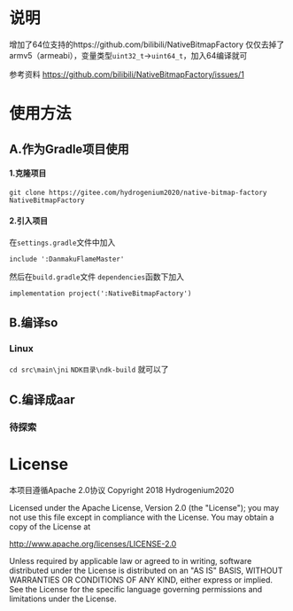# 说明
增加了64位支持的https://github.com/bilibili/NativeBitmapFactory 仅仅去掉了armv5（armeabi），变量类型`uint32_t`->`uint64_t`，加入64编译就可

参考资料 https://github.com/bilibili/NativeBitmapFactory/issues/1
# 使用方法
## A.作为Gradle项目使用

#### 1.克隆项目

`git clone https://gitee.com/hydrogenium2020/native-bitmap-factory NativeBitmapFactory`

#### 2.引入项目

在`settings.gradle`文件中加入

    include ':DanmakuFlameMaster'

然后在`build.gradle`文件
`dependencies`函数下加入
    
    implementation project(':NativeBitmapFactory')

## B.编译so
### Linux
`cd src\main\jni` 
`NDK目录\ndk-build` 就可以了

## C.编译成aar
### 待探索

# License
本项目遵循Apache 2.0协议
Copyright 2018 Hydrogenium2020

Licensed under the Apache License, Version 2.0 (the "License"); you may not use this file except in compliance with the License. You may obtain a copy of the License at

http://www.apache.org/licenses/LICENSE-2.0

Unless required by applicable law or agreed to in writing, software distributed under the License is distributed on an "AS IS" BASIS, WITHOUT WARRANTIES OR CONDITIONS OF ANY KIND, either express or implied. See the License for the specific language governing permissions and limitations under the License.